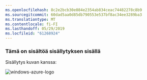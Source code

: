 ```yaml
---
ms.openlocfilehash: 8c2e2bcb30e084e2354ab834ceac74482278c8b9
ms.sourcegitcommit: 60dad5aa0d85db790553e537bf8ac34ee3289ba3
ms.translationtype: MT
ms.contentlocale: fi-FI
ms.lasthandoff: 05/29/2019
ms.locfileid: "61268924"
---
```

### <a name="this-is-content-within-the-include"></a>Tämä on sisältöä sisällytyksen sisällä
Sisällytys kuvan kanssa:

![windows-azure-logo](./media/example-include-images/windows-azure.png)

